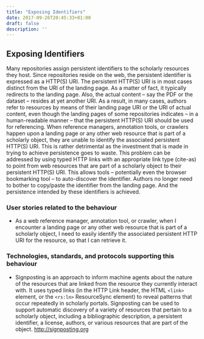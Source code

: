 ```yaml
---
title: "Exposing Identifiers"
date: 2017-09-26T20:45:33+01:00
draft: false
description: ''
---
```

## Exposing Identifiers
Many repositories assign persistent identifiers to the scholarly resources they host. Since repositories reside on the web, the persistent identifier is expressed as a HTTP(S) URI. The persistent HTTP(S) URI is in most cases distinct from the URI of the landing page. As a matter of fact, it typically redirects to the landing page. Also, the actual content – say the PDF or the dataset – resides at yet another URI. As a result, in many cases, authors refer to resources by means of their landing page URI or the URI of actual content, even though the landing pages of some repositories indicates – in a human-readable manner – that the persistent HTTP(S) URI should be used for referencing. When reference managers, annotation tools, or crawlers happen upon a landing page or any other web resource that is part of a scholarly object, they are unable to identify the associated persistent HTTP(S) URI. This is rather detrimental as the investment that is made in trying to achieve persistence goes to waste. This problem can be addressed by using typed HTTP links with an appropriate link type (cite-as) to point from web resources that are part of a scholarly object to their persistent HTTP(S) URI. This allows tools – potentially even the browser bookmarking tool – to auto-discover the identifier. Authors no longer need to bother to copy/paste the identifier from the landing page. And the persistence intended by these identifiers is achieved.

### User stories related to the behaviour
* As a web reference manager, annotation tool, or crawler, when I encounter a landing page or any other web resource that is part of a scholarly object, I need to easily identify the associated persistent HTTP URI for the resource, so that I can retrieve it. 


### Technologies, standards, and protocols supporting this behaviour
* Signposting is an approach to inform machine agents about the nature of the resources that are linked from the resource they currently interact with. It uses typed links (in the HTTP Link header, the HTML `<link>` element, or the `<rs:ln>` ResourceSync element)  to reveal patterns that occur repeatedly in scholarly portals. Signposting can be used to support automatic discovery of a variety of resources that pertain to a scholarly object, including a bibliographic description, a persistent identifier, a license, authors, or various resources that are part of the object. http://signposting.org


